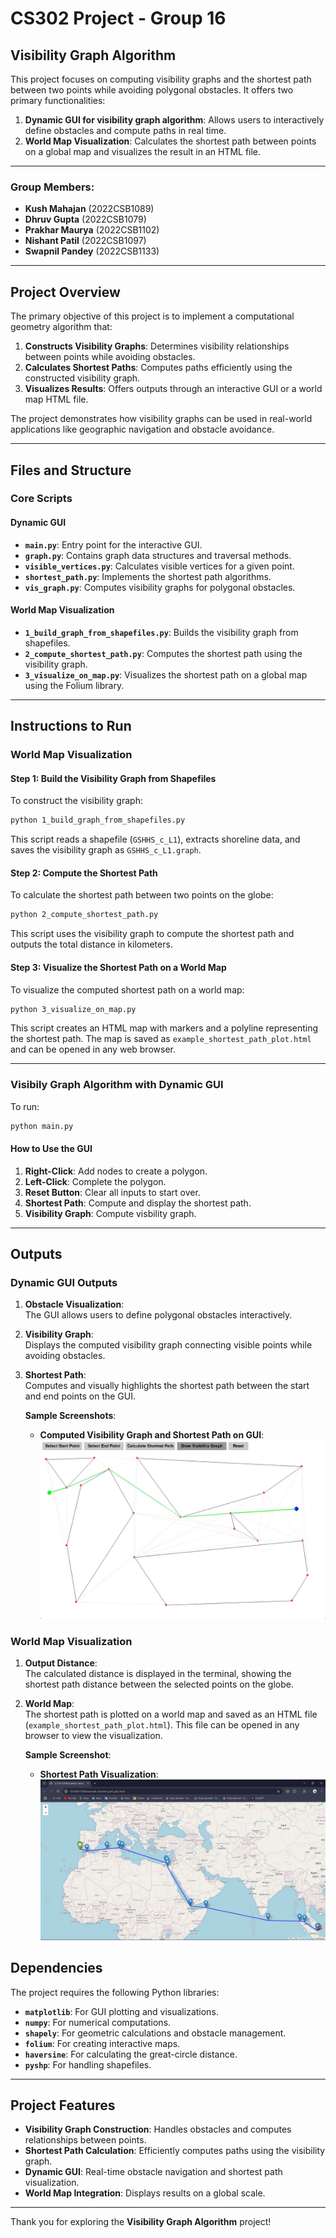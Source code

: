 # CS302 Project - Group 16  

## Visibility Graph Algorithm  

This project focuses on computing visibility graphs and the shortest path between two points while avoiding polygonal obstacles. It offers two primary functionalities:  
1. **Dynamic GUI for visibility graph algorithm**: Allows users to interactively define obstacles and compute paths in real time.  
2. **World Map Visualization**: Calculates the shortest path between points on a global map and visualizes the result in an HTML file.  

---

### Group Members:  
- **Kush Mahajan**  (2022CSB1089)  
- **Dhruv Gupta**  (2022CSB1079)  
- **Prakhar Maurya**  (2022CSB1102)  
- **Nishant Patil**  (2022CSB1097)  
- **Swapnil Pandey**  (2022CSB1133)  

---

## Project Overview  

The primary objective of this project is to implement a computational geometry algorithm that:  
1. **Constructs Visibility Graphs**: Determines visibility relationships between points while avoiding obstacles.  
2. **Calculates Shortest Paths**: Computes paths efficiently using the constructed visibility graph.  
3. **Visualizes Results**: Offers outputs through an interactive GUI or a world map HTML file.

The project demonstrates how visibility graphs can be used in real-world applications like geographic navigation and obstacle avoidance.

---

## Files and Structure  

### Core Scripts  

#### **Dynamic GUI**  
- **`main.py`**: Entry point for the interactive GUI.  
- **`graph.py`**: Contains graph data structures and traversal methods.  
- **`visible_vertices.py`**: Calculates visible vertices for a given point.  
- **`shortest_path.py`**: Implements the shortest path algorithms.  
- **`vis_graph.py`**: Computes visibility graphs for polygonal obstacles. 

#### **World Map Visualization**  
- **`1_build_graph_from_shapefiles.py`**: Builds the visibility graph from shapefiles.  
- **`2_compute_shortest_path.py`**: Computes the shortest path using the visibility graph.  
- **`3_visualize_on_map.py`**: Visualizes the shortest path on a global map using the Folium library.  

---

## Instructions to Run  

### **World Map Visualization**  

#### Step 1: Build the Visibility Graph from Shapefiles  

To construct the visibility graph:  
```bash
python 1_build_graph_from_shapefiles.py
```
This script reads a shapefile (`GSHHS_c_L1`), extracts shoreline data, and saves the visibility graph as `GSHHS_c_L1.graph`.  

#### Step 2: Compute the Shortest Path  

To calculate the shortest path between two points on the globe:  
```bash
python 2_compute_shortest_path.py
```
This script uses the visibility graph to compute the shortest path and outputs the total distance in kilometers.  

#### Step 3: Visualize the Shortest Path on a World Map  

To visualize the computed shortest path on a world map:  
```bash
python 3_visualize_on_map.py
```
This script creates an HTML map with markers and a polyline representing the shortest path. The map is saved as `example_shortest_path_plot.html` and can be opened in any web browser.  

---

### **Visibily Graph Algorithm with Dynamic GUI**  

To run:  
```bash
python main.py
```

#### How to Use the GUI  
1. **Right-Click**: Add nodes to create a polygon.  
2. **Left-Click**: Complete the polygon.  
3. **Reset Button**: Clear all inputs to start over.  
4. **Shortest Path**: Compute and display the shortest path.  
4. **Visibility Graph**: Compute visbility graph.  
---

## Outputs  

### Dynamic GUI Outputs  

1. **Obstacle Visualization**:  
   The GUI allows users to define polygonal obstacles interactively.  

2. **Visibility Graph**:  
   Displays the computed visibility graph connecting visible points while avoiding obstacles.  

3. **Shortest Path**:  
   Computes and visually highlights the shortest path between the start and end points on the GUI.  

   **Sample Screenshots**:  

   - **Computed Visibility Graph and Shortest Path on GUI**:  
     ![Visibility Graph and Shortest Path on GUI](gui-output.jpg)  

### World Map Visualization  

1. **Output Distance**:  
   The calculated distance is displayed in the terminal, showing the shortest path distance between the selected points on the globe.  

2. **World Map**:  
   The shortest path is plotted on a world map and saved as an HTML file (`example_shortest_path_plot.html`). This file can be opened in any browser to view the visualization.  

   **Sample Screenshot**:  

   - **Shortest Path Visualization**:  
     ![World Map Shortest Path](world-map-output.jpg)  

## Dependencies  

The project requires the following Python libraries:  
- **`matplotlib`**: For GUI plotting and visualizations.  
- **`numpy`**: For numerical computations.  
- **`shapely`**: For geometric calculations and obstacle management.  
- **`folium`**: For creating interactive maps.  
- **`haversine`**: For calculating the great-circle distance.  
- **`pyshp`**: For handling shapefiles.  

---

## Project Features  

- **Visibility Graph Construction**: Handles obstacles and computes relationships between points.  
- **Shortest Path Calculation**: Efficiently computes paths using the visibility graph.  
- **Dynamic GUI**: Real-time obstacle navigation and shortest path visualization.  
- **World Map Integration**: Displays results on a global scale.  

---

Thank you for exploring the **Visibility Graph Algorithm** project!